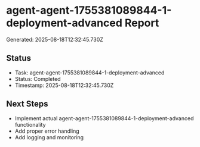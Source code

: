 # agent-agent-1755381089844-1-deployment-advanced Report

Generated: 2025-08-18T12:32:45.730Z

## Status
- Task: agent-agent-1755381089844-1-deployment-advanced
- Status: Completed
- Timestamp: 2025-08-18T12:32:45.730Z

## Next Steps
- Implement actual agent-agent-1755381089844-1-deployment-advanced functionality
- Add proper error handling
- Add logging and monitoring

